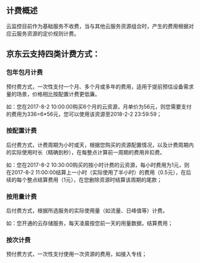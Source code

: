 ## 计费概述
云监控目前作为基础服务不收费，当与其他云服务资源组合时，产生的费用根据对应云服务资源的定价规则计费。

## 京东云支持四类计费方式：

 ###   包年包月计费
 预付费方式，一次性支付一个月、多个月或多年的费用，适用于提前预估设备需求量的场景，价格相比按配置计费更低廉。

如：您在2017-8-2 10:00:00购买6个月的云资源，月单价为56元，则您需要支付的费用为336=6*56元，您可以使用该资源至2018-2-2 23:59:59；

 ###   按配置计费
 后付费方式，计费周期为小时或天，根据您购买的资源配置情况，以及计费周期内的实际使用时长（精确到秒），在每整点计算前一周期的费用并扣费。

如：您在2017-8-2 10:30:00购买的按小时计费的云资源，每小时费用为1元，则在2017-8-2 11:00:00结算上一小时（实际使用了半小时）的费用（0.5元），在后续的每个整点结算费用（1元），在您删除资源时结算该周期的尾款；

 ###    按用量计费
 后付费方式，根据所选服务的实际使用量（如流量、日峰值等）计费。

如：您开通的云存储服务，每天凌晨按您前一天的用量数据，结算费用；

 ###    按次计费
 预付费方式，一次性支付使用一次资源的费用，如接入专线；
